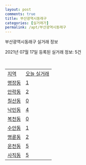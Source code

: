 ```yaml
---
layout: post
comments: true
title: 부산광역시동래구
categories: [실거래가]
permalink: /apt/부산광역시동래구
---
```


부산광역시동래구 실거래 정보

2021년 07월 17일 등록된 실거래 정보: 5건

<script type="text/javascript">
  google.charts.load('current', {'packages':['corechart']});
  google.charts.setOnLoadCallback(drawChart);

  function drawChart() {
    var data = google.visualization.arrayToDataTable([['거래일', '매매', '전월세', '전매'], ['20-07', 213, 149, 20], ['20-08', 473, 254, 44], ['20-09', 612, 278, 62], ['20-10', 1061, 339, 52], ['20-11', 889, 318, 32], ['20-12', 228, 297, 10], ['21-01', 192, 282, 17], ['21-02', 184, 229, 8], ['21-03', 283, 256, 15], ['21-04', 255, 202, 9], ['21-05', 367, 226, 15], ['21-06', 259, 192, 1], ['21-07', 48, 40, 0]]);

    var options = {
      title: '최근 1년간 유형별 거래량 추이',
      legend: { position: 'bottom' }
    };

    var chart = new google.visualization.LineChart(document.getElementById('columnchart_material'));
    chart.draw(data, (options));
  }
</script>

<div id="columnchart_material" style="width: 95%; margin-left: -35px"></div>
<br>
<table class="sortable">
  <tr>
    <td><a href="#">지역</a></td>
    <td><a href="#">오늘 실거래</a></td>
  </tr>

  
  <tr class="item">
    <td><a href="부산광역시동래구명장동">명장동</a></td>
    <td><a href="부산광역시동래구명장동">1</a></td>
  </tr>
    

  <tr class="item">
    <td><a href="부산광역시동래구안락동">안락동</a></td>
    <td><a href="부산광역시동래구안락동">2</a></td>
  </tr>
    

  <tr class="item">
    <td><a href="부산광역시동래구칠산동">칠산동</a></td>
    <td><a href="부산광역시동래구칠산동">0</a></td>
  </tr>
    

  <tr class="item">
    <td><a href="부산광역시동래구낙민동">낙민동</a></td>
    <td><a href="부산광역시동래구낙민동">4</a></td>
  </tr>
    

  <tr class="item">
    <td><a href="부산광역시동래구복천동">복천동</a></td>
    <td><a href="부산광역시동래구복천동">0</a></td>
  </tr>
    

  <tr class="item">
    <td><a href="부산광역시동래구수안동">수안동</a></td>
    <td><a href="부산광역시동래구수안동">1</a></td>
  </tr>
    

  <tr class="item">
    <td><a href="부산광역시동래구명륜동">명륜동</a></td>
    <td><a href="부산광역시동래구명륜동">2</a></td>
  </tr>
    

  <tr class="item">
    <td><a href="부산광역시동래구온천동">온천동</a></td>
    <td><a href="부산광역시동래구온천동">5</a></td>
  </tr>
    

  <tr class="item">
    <td><a href="부산광역시동래구사직동">사직동</a></td>
    <td><a href="부산광역시동래구사직동">5</a></td>
  </tr>
    


</table>


    